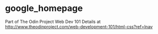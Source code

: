 # google_homepage
Part of The Odin Project Web Dev 101
Details at http://www.theodinproject.com/web-development-101/html-css?ref=lnav
